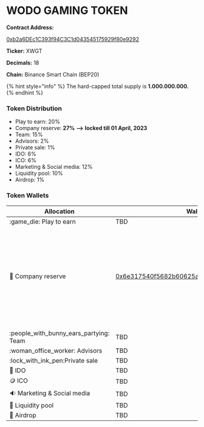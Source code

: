 # WODO GAMING TOKEN

**Contract Address:**&#x20;

[0xb2a6DEc1C393f94C3C1d043545175929f80e9292](https://bscscan.com/address/0xb2a6DEc1C393f94C3C1d043545175929f80e9292)

**Ticker:** XWGT

**Decimals:** 18

**Chain:** Binance Smart Chain (BEP20)

{% hint style="info" %}
The hard-capped total supply is **1.000.000.000.**
{% endhint %}

### **Token Distribution**

* Play to earn: 20%&#x20;
* Company reserve: **27%** **-->** **locked till 01 April, 2023**
* Team: 15%&#x20;
* Advisors: 2%&#x20;
* Private sale: 1%&#x20;
* IDO: 6%&#x20;
* ICO: 6%&#x20;
* Marketing & Social media: 12%&#x20;
* Liquidity pool: 10%&#x20;
* Airdrop: 1%

### Token Wallets

| Allocation                                 | Wallet                                                                                                               | Lock                                                                                                                                                             |
| ------------------------------------------ | -------------------------------------------------------------------------------------------------------------------- | ---------------------------------------------------------------------------------------------------------------------------------------------------------------- |
| :game\_die: Play to earn                   | TBD                                                                                                                  |                                                                                                                                                                  |
| :briefcase: Company reserve                | [0x6e317540f5682b60625aAf548D83D4F917F74Fb1](https://bscscan.com/address/0x6e317540f5682b60625aAf548D83D4F917F74Fb1) | <p><strong><code>Release Date:</code></strong><code>  01 April , 2023</code><br><strong>Vesting:</strong> Released over 2 years once the locking is revoked.</p> |
|                                            |                                                                                                                      |                                                                                                                                                                  |
| :people\_with\_bunny\_ears\_partying: Team | TBD                                                                                                                  |                                                                                                                                                                  |
| :woman\_office\_worker: Advisors           | TBD                                                                                                                  |                                                                                                                                                                  |
| :lock\_with\_ink\_pen:Private sale         | TBD                                                                                                                  |                                                                                                                                                                  |
| :purse: IDO                                | TBD                                                                                                                  |                                                                                                                                                                  |
| :coin: ICO                                 | TBD                                                                                                                  |                                                                                                                                                                  |
| :sound: Marketing & Social media           | TBD                                                                                                                  |                                                                                                                                                                  |
| :8ball: Liquidity pool                     | TBD                                                                                                                  |                                                                                                                                                                  |
| :gift: Airdrop                             | TBD                                                                                                                  |                                                                                                                                                                  |
